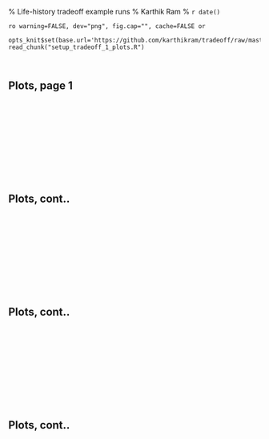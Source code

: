 % Life-history tradeoff example runs
% Karthik Ram
% `r date()`

<!-- Setting up R -->
`ro warning=FALSE, dev="png", fig.cap="", cache=FALSE or`

```{r start, echo=FALSE}
opts_knit$set(base.url='https://github.com/karthikram/tradeoff/raw/master/docs/figure')
read_chunk("setup_tradeoff_1_plots.R")
```

```{r setup, echo=FALSE}
```

```{r Fec_2, echo=TRUE}
```


## Plots, page 1
```{r Fec_2_p1, results="asis", echo=FALSE, cache=TRUE}
```
```{r Fec_2_p1, results="asis", echo=FALSE, cache=TRUE}
```
```{r Fec_2_p2, results="asis", echo=FALSE, cache=TRUE}
```
```{r Fec_2_p3, results="asis", echo=FALSE, cache=TRUE}
```
```{r Fec_2_p4, results="asis", echo=FALSE, cache=TRUE}
```
```{r Fec_2_p5, results="asis", echo=FALSE, cache=TRUE}
```
```{r Fec_2_p6, results="asis", echo=FALSE, cache=TRUE}
```
```{r Fec_2_p7, results="asis", echo=FALSE, cache=TRUE}
```
```{r Fec_2_p8, results="asis", echo=FALSE, cache=TRUE}
```
```{r Fec_2_p10, results="asis", echo=FALSE, cache=TRUE}
```
```{r Fec_2_p11, results="asis", echo=FALSE, cache=TRUE}
```

```{r Fec_4, echo=TRUE}
```

## Plots, cont..
```{r Fec_4_p1, results="asis", echo=FALSE, cache=TRUE}
```
```{r Fec_4_p1, results="asis", echo=FALSE, cache=TRUE}
```
```{r Fec_4_p2, results="asis", echo=FALSE, cache=TRUE}
```
```{r Fec_4_p3, results="asis", echo=FALSE, cache=TRUE}
```
```{r Fec_4_p4, results="asis", echo=FALSE, cache=TRUE}
```
```{r Fec_4_p5, results="asis", echo=FALSE, cache=TRUE}
```
```{r Fec_4_p6, results="asis", echo=FALSE, cache=TRUE}
```
```{r Fec_4_p7, results="asis", echo=FALSE, cache=TRUE}
```
```{r Fec_4_p8, results="asis", echo=FALSE, cache=TRUE}
```
```{r Fec_4_p10, results="asis", echo=FALSE, cache=TRUE}
```
```{r Fec_4_p11, results="asis", echo=FALSE, cache=TRUE}
```


```{r Fec_8, echo=TRUE}
```


## Plots, cont..
```{r Fec_8_p1, results="asis", echo=FALSE, cache=TRUE}
```
```{r Fec_8_p1, results="asis", echo=FALSE, cache=TRUE}
```
```{r Fec_8_p2, results="asis", echo=FALSE, cache=TRUE}
```
```{r Fec_8_p3, results="asis", echo=FALSE, cache=TRUE}
```
```{r Fec_8_p4, results="asis", echo=FALSE, cache=TRUE}
```
```{r Fec_8_p5, results="asis", echo=FALSE, cache=TRUE}
```
```{r Fec_8_p6, results="asis", echo=FALSE, cache=TRUE}
```
```{r Fec_8_p7, results="asis", echo=FALSE, cache=TRUE}
```
```{r Fec_8_p8, results="asis", echo=FALSE, cache=TRUE}
```
```{r Fec_8_p10, results="asis", echo=FALSE, cache=TRUE}
```
```{r Fec_8_p11, results="asis", echo=FALSE, cache=TRUE}
```

```{r Fec_10, echo=TRUE}
```


## Plots, cont..
```{r Fec_10_p1, results="asis", echo=FALSE, cache=TRUE}
```
```{r Fec_10_p1, results="asis", echo=FALSE, cache=TRUE}
```
```{r Fec_10_p2, results="asis", echo=FALSE, cache=TRUE}
```
```{r Fec_10_p3, results="asis", echo=FALSE, cache=TRUE}
```
```{r Fec_10_p4, results="asis", echo=FALSE, cache=TRUE}
```
```{r Fec_10_p5, results="asis", echo=FALSE, cache=TRUE}
```
```{r Fec_10_p6, results="asis", echo=FALSE, cache=TRUE}
```
```{r Fec_10_p7, results="asis", echo=FALSE, cache=TRUE}
```
```{r Fec_10_p8, results="asis", echo=FALSE, cache=TRUE}
```
```{r Fec_10_p10, results="asis", echo=FALSE, cache=TRUE}
```
```{r Fec_10_p11, results="asis", echo=FALSE, cache=TRUE}
```
